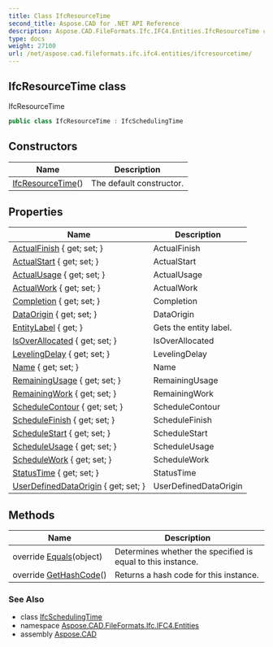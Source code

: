 ```yaml
---
title: Class IfcResourceTime
second_title: Aspose.CAD for .NET API Reference
description: Aspose.CAD.FileFormats.Ifc.IFC4.Entities.IfcResourceTime class. IfcResourceTime
type: docs
weight: 27100
url: /net/aspose.cad.fileformats.ifc.ifc4.entities/ifcresourcetime/
---
```

## IfcResourceTime class

IfcResourceTime

```csharp
public class IfcResourceTime : IfcSchedulingTime
```

## Constructors

| Name | Description |
| --- | --- |
| [IfcResourceTime](ifcresourcetime/)() | The default constructor. |

## Properties

| Name | Description |
| --- | --- |
| [ActualFinish](../../aspose.cad.fileformats.ifc.ifc4.entities/ifcresourcetime/actualfinish/) { get; set; } | ActualFinish |
| [ActualStart](../../aspose.cad.fileformats.ifc.ifc4.entities/ifcresourcetime/actualstart/) { get; set; } | ActualStart |
| [ActualUsage](../../aspose.cad.fileformats.ifc.ifc4.entities/ifcresourcetime/actualusage/) { get; set; } | ActualUsage |
| [ActualWork](../../aspose.cad.fileformats.ifc.ifc4.entities/ifcresourcetime/actualwork/) { get; set; } | ActualWork |
| [Completion](../../aspose.cad.fileformats.ifc.ifc4.entities/ifcresourcetime/completion/) { get; set; } | Completion |
| [DataOrigin](../../aspose.cad.fileformats.ifc.ifc4.entities/ifcschedulingtime/dataorigin/) { get; set; } | DataOrigin |
| [EntityLabel](../../aspose.cad.fileformats.ifc/ifcentity/entitylabel/) { get; } | Gets the entity label. |
| [IsOverAllocated](../../aspose.cad.fileformats.ifc.ifc4.entities/ifcresourcetime/isoverallocated/) { get; set; } | IsOverAllocated |
| [LevelingDelay](../../aspose.cad.fileformats.ifc.ifc4.entities/ifcresourcetime/levelingdelay/) { get; set; } | LevelingDelay |
| [Name](../../aspose.cad.fileformats.ifc.ifc4.entities/ifcschedulingtime/name/) { get; set; } | Name |
| [RemainingUsage](../../aspose.cad.fileformats.ifc.ifc4.entities/ifcresourcetime/remainingusage/) { get; set; } | RemainingUsage |
| [RemainingWork](../../aspose.cad.fileformats.ifc.ifc4.entities/ifcresourcetime/remainingwork/) { get; set; } | RemainingWork |
| [ScheduleContour](../../aspose.cad.fileformats.ifc.ifc4.entities/ifcresourcetime/schedulecontour/) { get; set; } | ScheduleContour |
| [ScheduleFinish](../../aspose.cad.fileformats.ifc.ifc4.entities/ifcresourcetime/schedulefinish/) { get; set; } | ScheduleFinish |
| [ScheduleStart](../../aspose.cad.fileformats.ifc.ifc4.entities/ifcresourcetime/schedulestart/) { get; set; } | ScheduleStart |
| [ScheduleUsage](../../aspose.cad.fileformats.ifc.ifc4.entities/ifcresourcetime/scheduleusage/) { get; set; } | ScheduleUsage |
| [ScheduleWork](../../aspose.cad.fileformats.ifc.ifc4.entities/ifcresourcetime/schedulework/) { get; set; } | ScheduleWork |
| [StatusTime](../../aspose.cad.fileformats.ifc.ifc4.entities/ifcresourcetime/statustime/) { get; set; } | StatusTime |
| [UserDefinedDataOrigin](../../aspose.cad.fileformats.ifc.ifc4.entities/ifcschedulingtime/userdefineddataorigin/) { get; set; } | UserDefinedDataOrigin |

## Methods

| Name | Description |
| --- | --- |
| override [Equals](../../aspose.cad.fileformats.ifc/ifcentity/equals/)(object) | Determines whether the specified is equal to this instance. |
| override [GetHashCode](../../aspose.cad.fileformats.ifc/ifcentity/gethashcode/)() | Returns a hash code for this instance. |

### See Also

* class [IfcSchedulingTime](../ifcschedulingtime/)
* namespace [Aspose.CAD.FileFormats.Ifc.IFC4.Entities](../../aspose.cad.fileformats.ifc.ifc4.entities/)
* assembly [Aspose.CAD](../../)


